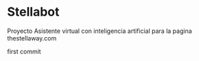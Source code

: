 # Stellabot
Proyecto Asistente virtual con inteligencia artificial para la pagina thestellaway.com

first commit
